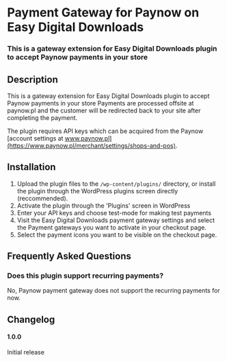 # Payment Gateway for Paynow on Easy Digital Downloads

### This is a gateway extension for Easy Digital Downloads plugin to accept Paynow payments in your store

## Description 

This is a gateway extension for Easy Digital Downloads plugin to accept Paynow payments in your store
Payments are processed offsite at paynow.pl and the customer will be redirected back to your site after completing the payment.

The plugin requires API keys which can be acquired from the Paynow [account settings at www.paynow.pl](https://www.paynow.pl/merchant/settings/shops-and-pos).

## Installation 

1. Upload the plugin files to the `/wp-content/plugins/` directory, or install the plugin through the WordPress plugins screen directly (reccommended).
2. Activate the plugin through the 'Plugins' screen in WordPress
3. Enter your API keys and choose test-mode for making test payments
4. Visit the Easy Digital Downloads payment gateway settings and select the Payment gateways you want to activate in your checkout page.
5. Select the payment icons you want to be visible on the checkout page.

## Frequently Asked Questions 

### Does this plugin support recurring payments?

No, Paynow payment gateway does not support the recurring payments for now.

## Changelog 

#### 1.0.0 
Initial release